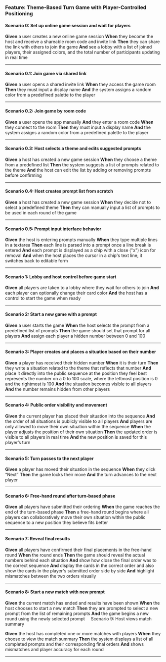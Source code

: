 ### Feature: Theme-Based Turn Game with Player-Controlled Positioning

#### Scenario 0: Set up online game session and wait for players

**Given** a user creates a new online game session
**When** they become the host and receive a shareable room code and invite link
**Then** they can share the link with others to join the game
**And** see a lobby with a list of joined players, their assigned colors, and the total number of participants updating in real time

---

#### Scenario 0.1: Join game via shared link

**Given** a user opens a shared invite link
**When** they access the game room
**Then** they must input a display name
**And** the system assigns a random color from a predefined palette to the player

---

#### Scenario 0.2: Join game by room code

**Given** a user opens the app manually
**And** they enter a room code
**When** they connect to the room
**Then** they must input a display name
**And** the system assigns a random color from a predefined palette to the player

---

#### Scenario 0.3: Host selects a theme and edits suggested prompts

**Given** a host has created a new game session
**When** they choose a theme from a predefined list
**Then** the system suggests a list of prompts related to the theme
**And** the host can edit the list by adding or removing prompts before confirming

---

#### Scenario 0.4: Host creates prompt list from scratch

**Given** a host has created a new game session
**When** they decide not to select a predefined theme
**Then** they can manually input a list of prompts to be used in each round of the game

---

#### Scenario 0.5: Prompt input interface behavior

**Given** the host is entering prompts manually
**When** they type multiple lines in a textarea
**Then** each line is parsed into a prompt once a line break is entered
**And** each prompt is displayed as a chip with a close ("x") icon for removal
**And** when the host places the cursor in a chip's text line, it switches back to editable form

---

#### Scenario 1: Lobby and host control before game start

**Given** all players are taken to a lobby where they wait for others to join
**And** each player can optionally change their card color
**And** the host has a control to start the game when ready

---

#### Scenario 2: Start a new game with a prompt

**Given** a user starts the game
**When** the host selects the  prompt from a predefined list of prompts
**Then** the game should set that prompt for all players
**And** assign each player a hidden number between 0 and 100

---

#### Scenario 3: Player creates and places a situation based on their number

**Given** a player has received their hidden number
**When** it is their turn
**Then** they write a situation related to the theme that reflects that number
**And** place it directly into the public sequence at the position they feel best represents the number on a 0 to 100 scale, where the leftmost position is 0 and the rightmost is 100
**And** the situation becomes visible to all players
**And** the number remains hidden from other players

---

#### Scenario 4: Public order visibility and movement

**Given** the current player has placed their situation into the sequence
**And** the order of all situations is publicly visible to all players
**And** players are only allowed to move their own situation within the sequence
**When** the player adjusts the position of their own situation
**Then** the updated order is visible to all players in real time
**And** the new position is saved for this player’s turn

---

#### Scenario 5: Turn passes to the next player

**Given** a player has moved their situation in the sequence
**When** they click “Next”
**Then** the game locks their move
**And** the turn advances to the next player

---

#### Scenario 6: Free-hand round after turn-based phase

**Given** all players have submitted their ordering
**When** the game reaches the end of the turn-based phase
**Then** a free-hand round begins where all players can collaboratively move their own situation within the public sequence to a new position they believe fits better

---

#### Scenario 7: Reveal final results

**Given** all players have confirmed their final placements in the free-hand round
**When** the round ends
**Then** the game should reveal the actual numbers behind each situation
**And** show how close the final order was to the correct sequence
**And** display the cards in the correct order and also show the cards in the player's submitted order side by side
**And** highlight mismatches between the two orders visually

---

#### Scenario 8: Start a new match with new prompt

**Given** the current match has ended and results have been shown
**When** the host chooses to start a new match
**Then** they are prompted to select a new prompt from the list of remaining prompts
**And** the game begins a new round using the newly selected prompt
   
Scenario 9: Host views match summary

**Given** the host has completed one or more matches with players
**When** they choose to view the match summary
**Then** the system displays a list of all completed prompts and their corresponding final orders
**And** shows mismatches and player accuracy for each round

---
